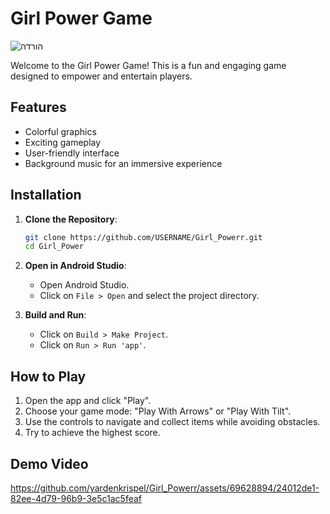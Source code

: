 # Girl Power Game

![הורדה](https://github.com/yardenkrispel/Girl_Powerr/assets/69628894/e297d0ec-9d24-47d6-9597-4f96b07017bc)


Welcome to the Girl Power Game! This is a fun and engaging game designed to empower and entertain players.

## Features

- Colorful graphics
- Exciting gameplay
- User-friendly interface
- Background music for an immersive experience

## Installation

1. **Clone the Repository**:
    ```sh
    git clone https://github.com/USERNAME/Girl_Powerr.git
    cd Girl_Power
    ```

2. **Open in Android Studio**:
    - Open Android Studio.
    - Click on `File > Open` and select the project directory.

3. **Build and Run**:
    - Click on `Build > Make Project`.
    - Click on `Run > Run 'app'`.

## How to Play

1. Open the app and click "Play".
2. Choose your game mode: "Play With Arrows" or "Play With Tilt".
3. Use the controls to navigate and collect items while avoiding obstacles.
4. Try to achieve the highest score.

## Demo Video

https://github.com/yardenkrispel/Girl_Powerr/assets/69628894/24012de1-82ee-4d79-96b9-3e5c1ac5feaf

